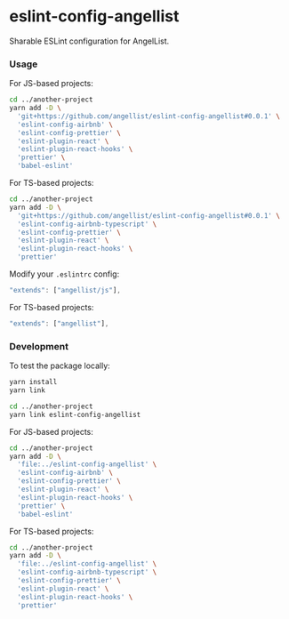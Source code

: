 # eslint-config-angellist

Sharable ESLint configuration for AngelList.

### Usage

For JS-based projects:

```sh
cd ../another-project
yarn add -D \
  'git+https://github.com/angellist/eslint-config-angellist#0.0.1' \
  'eslint-config-airbnb' \
  'eslint-config-prettier' \
  'eslint-plugin-react' \
  'eslint-plugin-react-hooks' \
  'prettier' \
  'babel-eslint'
```

For TS-based projects:

```sh
cd ../another-project
yarn add -D \
  'git+https://github.com/angellist/eslint-config-angellist#0.0.1' \
  'eslint-config-airbnb-typescript' \
  'eslint-config-prettier' \
  'eslint-plugin-react' \
  'eslint-plugin-react-hooks' \
  'prettier'
```

Modify your `.eslintrc` config:

```js
"extends": ["angellist/js"],
```

For TS-based projects:


```js
"extends": ["angellist"],
```


### Development

To test the package locally:

```sh
yarn install
yarn link

cd ../another-project
yarn link eslint-config-angellist
```

For JS-based projects:

```sh
cd ../another-project
yarn add -D \
  'file:../eslint-config-angellist' \
  'eslint-config-airbnb' \
  'eslint-config-prettier' \
  'eslint-plugin-react' \
  'eslint-plugin-react-hooks' \
  'prettier' \
  'babel-eslint'
```

For TS-based projects:

```sh
cd ../another-project
yarn add -D \
  'file:../eslint-config-angellist' \
  'eslint-config-airbnb-typescript' \
  'eslint-config-prettier' \
  'eslint-plugin-react' \
  'eslint-plugin-react-hooks' \
  'prettier'
```
